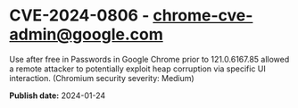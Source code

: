 # CVE-2024-0806 - chrome-cve-admin@google.com

Use after free in Passwords in Google Chrome prior to 121.0.6167.85 allowed a remote attacker to potentially exploit heap corruption via specific UI interaction. (Chromium security severity: Medium)

**Publish date:** 2024-01-24
